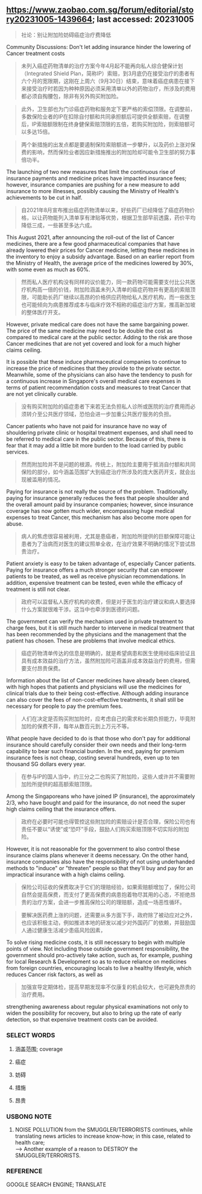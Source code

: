 ## https://www.zaobao.com.sg/forum/editorial/story20231005-1439664; last accessed: 20231005

> 社论：别让附加险妨碍癌症治疗费降低

Community Discussions: Don't let adding insurance hinder the lowering of Cancer treatment costs

> 未列入癌症药物清单的治疗方案今年4月起不能再向私人综合健保计划（Integrated Shield Plan，简称IP）索赔，到3月底仍在接受治疗的患者有六个月的宽限期，这刚在上周六（9月30日）结束，意味着癌症病患在接下来接受治疗时若因为种种原因必须采用清单以外的药物治疗，所涉及的费用都必须自掏腰包，除非有另外购买附加险。

> 此外，卫生部也为门诊癌症药物和服务定下更严格的索偿顶限。在调整前，多数保险业者的IP在扣除自付额和共同承担额后可提供全额索赔，在调整后，IP索赔额限制在终身健保索赔顶限的五倍，若购买附加险，则索赔额可以多达15倍。

> 两个新措施的出发点都是要遏制保险索赔额进一步攀升，以及药价上涨对保费的影响，然而保险业者因应新措施推出的附加险却可能令卫生部的努力事倍功半。

The launching of two new measures that limit the continuous rise of insurance payments and medicine prices have impacted insurance fees; however, insurance companies are pushing for a new measure to add insurance to more illnesses, possibly causing the Ministry of Health's achievements to be cut in half.

> 自2021年8月宣布推出癌症药物清单以来，好些药厂已经降低了癌症药物价格，以让药物能列入清单享有津贴等优势，根据卫生部早前透露，药价平均降低三成，一些甚至多达六成。

This August 2021, after announcing the roll-out of the list of Cancer medicines, there are a few good pharmaceutical companies that have already lowered their prices for Cancer medicine, letting these medicines in the inventory to enjoy a subsidy advantage. Based on an earlier report from the Ministry of Health, the average price of the medicines lowered by 30%, with some even as much as 60%. 

> 然而私人医疗机构没有同样的议价能力，同一款药物可能需要支付比公共医疗机构高一倍的价钱，附加险涵盖未列入清单的癌症药物并有更高的索赔顶限，可能助长药厂继续以高昂的价格供应药物给私人医疗机构，而一些医生也可能倾向为病患推荐成本与临床疗效不相称的癌症治疗方案，推高新加坡的整体医疗开支。

However, private medical care does not have the same bargaining power. The price of the same medicine may need to be double the cost as compared to medical care at the public sector. Adding to the risk are those Cancer medicines that are not yet covered and look for a much higher claims ceiling.  

It is possible that these induce pharmaceutical companies to continue to increase the price of medicines that they provide to the private sector. Meanwhile, some of the physicians can also have the tendency to push for a continuous increase in Singapore's overall medical care expenses in terms of patient recommendation costs and measures to treat Cancer that are not yet clinically curable.

> 没有购买附加险的癌症患者下来若无法负担私人诊所或医院的治疗费用而必须转介至公共医疗领域，恐怕会进一步加重公共医疗服务的负担。

Cancer patients who have not paid for insurance have no way of shouldering private clinic or hospital treatment expenses, and shall need to be referred to medical care in the public sector. Because of this, there is fear that it may add a little bit more burden to the load carried by public services.

> 然而附加险并不是问题的根源。传统上，附加险主要用于抵消自付额和共同保险的部分，如今涵盖范围扩大到癌症治疗所涉及的庞大医药开支，就会出现被滥用的情况。

Paying for insurance is not really the source of the problem. Traditionally, paying for insurance generally reduces the fees that people shoulder and the overall amount paid by insurance companies; however, since insurance coverage has now gotten much wider, encompassing huge medical expenses to treat Cancer, this mechanism has also become more open for abuse.

> 病人的焦虑很容易被利用，尤其是患癌者，附加险所提供的巨额保障可能让患者为了治病而对医生的建议照单全收，在治疗效果不明确的情况下尝试昂贵治疗。

Patient anxiety is easy to be taken advantage of, especially Cancer patients. Paying for insurance offers a much stronger security that can empower patients to be treated, as well as receive physician recommendations. In addition, expensive treatment can be tested, even while the efficacy of treatment is still not clear.

> 政府可以监督私人医疗机构的收费，但是对于医生的治疗建议和病人要选择什么方案就很难干涉。这当中也牵涉到医德的问题。

The government can verify the mechanism used in private treatment to charge fees, but it is still much harder to intervene in medical treatment that has been recommended by the physicians and the management that the patient has chosen. These are problems that involve medical ethics.

> 癌症药物清单传达的信息是明确的，就是希望病患和医生使用经临床验证且具有成本效益的治疗方法，虽然附加险可涵盖非成本效益治疗的费用，但需要支付昂贵保费。

Information about the list of Cancer medicines have already been cleared, with high hopes that patients and physicians will use the medicines for clinical trials due to their being cost-effective. Although adding insurance can also cover the fees of non-cost-effective treatments, it shall still be necessary for people to pay the premium fees.

> 人们在决定是否购买附加险时，应考虑自己的需求和长期负担能力，毕竟附加险的保费不菲，每年从数百元到上万元不等。

What people have decided to do is that those who don't pay for additional insurance should carefully consider their own needs and their long-term capability to bear such financial burden. In the end, paying for premium insurance fees is not cheap, costing several hundreds, even up to ten thousand SG dollars every year. 

> 在参与IP的国人当中，约三分之二也购买了附加险，这些人或许并不需要附加险所提供的超高额索赔顶限。

Among the Singaporeans who have joined IP (insurance), the approximately 2/3, who have bought and paid for the insurance, do not need the super high claims ceiling that the insurance offers.

> 政府在必要时可能也得管控这些附加险的索赔设计是否合理，保险公司也有责任不要以“诱使”或“恐吓”手段，鼓励人们购买索赔顶限不切实际的附加险。

However, it is not reasonable for the government to also control these insurance claims plans whenever it deems necessary. On the other hand, insurance companies also have the responsibility of not using underhanded methods to "induce" or "threaten" people so that they'll buy and pay for an impractical insurance with a high claims ceiling. 

> 保险公司征收的保费取决于它们的理赔经验，如果索赔额增加了，保险公司自然会提高保费，而支付了更高保费的病患抱着物尽其用的心态，不拒绝昂贵的治疗方案，会进一步推高保险公司的理赔额，造成一场恶性循环。


> 要解决医药费上涨的问题，还需要从多方面下手，政府除了被动应对之外，也应该积极主动，例如推进本地的研发以减少对外国药厂的依赖，并鼓励国人通过健康生活减少患癌风险因素，

To solve rising medicine costs, it is still necessary to begin with multiple points of view. Not including those outside government responsibility, the government should pro-actively take action, such as, for example, pushing for local Research & Development so as to reduce reliance on medicines from foreign countries, encouraging locals to live a healthy lifestyle, which reduces Cancer risk factors, as well as 

> 加强宣导定期体检，提高早期发现率不仅康复的机会较大，也可避免昂贵的治疗费用。

strengthening awareness about regular physical examinations not only to widen the possibility for recovery, but also to bring up the rate of early detection, so that expensive treatment costs can be avoided.

### SELECT WORDS

1) 涵盖范围; coverage

2) 癌症

3) 妨碍

4) 措施

5) 昂贵

### USBONG NOTE

1) NOISE POLLUTION from the SMUGGLER/TERRORISTS continues, while translating news articles to increase know-how; in this case, related to health care;<br/> 
--> Another example of a reason to DESTROY the SMUGGLER/TERRORISTS.

### REFERENCE

GOOGLE SEARCH ENGINE; TRANSLATE
